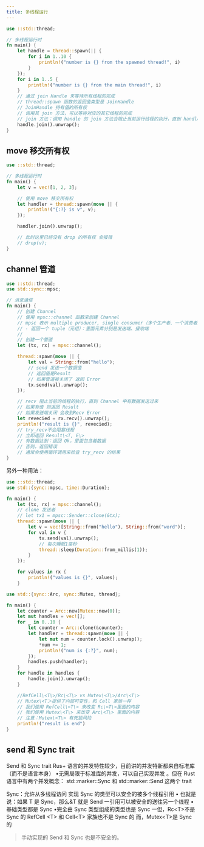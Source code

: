 ```yaml
---
title: 多线程运行
---
```


```rust
use ::std::thread;

// 多线程运行时
fn main() {
    let handle = thread::spawn(|| {
        for i in 1..10 {
            println!("number is {} from the spawned thread!", i)
        }
    });
    for i in 1..5 {
        println!("number is {} from the main thread!", i)
    }
    // 通过 join Handle 来等待所有线程的完成
    // thread::spawn 函数的返回值类型是 JoinHandle
    // JoinHandle 持有值的所有权
    // 调用其 join 方法，可以等待对应的其它线程的完成
    // join 方法：调用 handle 的 join 方法会阻止当前运行线程的执行，直到 handle 所表示的这些线程终结。
    handle.join().unwrap();
}

```

## move 移交所有权

```rust
use ::std::thread;

// 多线程运行时
fn main() {
    let v = vec![1, 2, 3];

    // 使用 move 移交所有权
    let handler = thread::spawn(move || {
        println!("{:?} is v", v);
    });

    handler.join().unwrap();

    // 此时这里已经没有 drop 的所有权 会报错
    // drop(v);
}
```

## channel 管道

```rust
use ::std::thread;
use std::sync::mpsc;

// 消息通信
fn main() {
    // 创建 Channel
    // 使用 mpsc::channel 函数来创建 Channel
    // mpsc 表示 multiple producer, single consumer（多个生产者、一个消费者）
    // - 返回一个 tuple（元组）：里面元素分别是发送端、接收端
    //
    // 创建一个管道
    let (tx, rx) = mpsc::channel();

    thread::spawn(move || {
        let val = String::from("hello");
        // send 发送一个数据值
        // 返回值是Result
        // 如果管道被关闭了 返回 Error
        tx.send(val).unwrap();
    });

    // recv 阻止当前的线程的执行，直到 Channel 中有数据发送过来
    // 如果有值 则返回 Result
    // 如果发送端关闭 会收到Recv Error
    let revecied = rx.recv().unwrap();
    println!("result is {}", revecied);
    // try_recv不会阻塞线程
    // 立即返回 Result\<T, E\>
    // 有数据达到：返回 Ok，里面包含着数据
    // 否则，返回错误
    // 通常会使用循环调用来检查 try_recv 的结果
}
```

另外一种用法：

```rust
use ::std::thread;
use std::{sync::mpsc, time::Duration};

fn main() {
    let (tx, rx) = mpsc::channel();
    // clone 发送者
    // let tx1 = mpsc::Sender::clone(&tx);
    thread::spawn(move || {
        let v = vec![String::from("hello"), String::from("word")];
        for val in v {
            tx.send(val).unwrap();
            // 每次睡眠1毫秒
            thread::sleep(Duration::from_millis(1));
        }
    });

    for values in rx {
        println!("values is {}", values);
    }

```

```rust
use std::{sync::Arc, sync::Mutex, thread};

fn main() {
    let counter = Arc::new(Mutex::new(0));
    let mut handles = vec![];
    for _ in 0..10 {
        let counter = Arc::clone(&counter);
        let handler = thread::spawn(move || {
            let mut num = counter.lock().unwrap();
            *num += 1;
            println!("num is {:?}", num);
        });
        handles.push(handler);
    }
    for handle in handles {
        handle.join().unwrap();
    }

    //RefCell\<T\>/Rc\<T\> vs Mutex\<T\>/Arc\<T\>
    // Mutex\<T＞提供了内部可变性，和 Cell 家族一样
    // 我们使用 RefCell\<T\> 来改变 Rc\<T\>里面的内容
    // 我们使用 Mutex\<T\> 来改变 Arc\<T\> 里面的内容
    // 注意：Mutex\<T\> 有死锁风险
    println!("result is end")
}
```

## send 和 Sync trait

Send 和 Sync trait
Rus+ 语言的并发特性较少，目前讲的并发特新都来自标准库（而不是语言本身）
•无需局限于标准库的并发，可以自己实现并发
。但在 Rust 语言中有两个并发概念：
std::marker::Sync 和 std::marker::Send 这两个 trait

Sync：允许从多线程访问
实现 Sync 的类型可以安全的被多个线程引用
• 也就是说：如果 T 是 Sync，那么&T 就是 Send
一引用可以被安全的送往另一个线程
•基础类型都是 Sync
•完全由 Sync 类型组成的类型也是 Sync
一但，Rc\<T\>不是 Sync 的
RefCell \<T\> 和 Cell\<T\> 家族也不是 Sync 的
而，Mutex\<T\>是 Sync 的

> 手动实现的 Send 和 Sync 也是不安全的。
